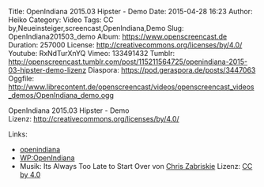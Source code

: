 Title: OpenIndiana 2015.03 Hipster - Demo
Date: 2015-04-28 16:23
Author: Heiko
Category: Video
Tags: CC by,Neueinsteiger,screencast,OpenIndiana,Demo
Slug: OpenIndiana201503_demo
Album: https://www.openscreencast.de
Duration: 257000
License: http://creativecommons.org/licenses/by/4.0/
Youtube: RxNdTurXnYQ
Vimeo: 133491432
Tumblr: http://openscreencast.tumblr.com/post/115211564725/openindiana-2015-03-hipster-demo-lizenz
Diaspora: https://pod.geraspora.de/posts/3447063
Oggfile: http://www.librecontent.de/openscreencast/videos/openscreencast_videos_demos/OpenIndiana_demo.ogg

OpenIndiana 2015.03 Hipster - Demo  
Lizenz: <http://creativecommons.org/licenses/by/4.0/>

Links:

  * [openindiana](http://openindiana.org/ "Link zu openindiana.org")
  * [WP:OpenIndiana](http://de.wikipedia.org/wiki/OpenIndiana "Link zu wikipedia.org")
  * Musik: Its Always Too Late to Start Over von [Chris Zabriskie](http://chriszabriskie.com/ "Link zu chriszabriskie.com") Lizenz: [CC by 4.0](http://creativecommons.org/licenses/by/4.0/)

